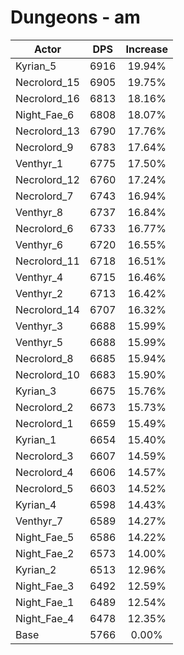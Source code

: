 # Dungeons - am
| Actor | DPS | Increase |
|---|:---:|:---:|
|Kyrian_5|6916|19.94%|
|Necrolord_15|6905|19.75%|
|Necrolord_16|6813|18.16%|
|Night_Fae_6|6808|18.07%|
|Necrolord_13|6790|17.76%|
|Necrolord_9|6783|17.64%|
|Venthyr_1|6775|17.50%|
|Necrolord_12|6760|17.24%|
|Necrolord_7|6743|16.94%|
|Venthyr_8|6737|16.84%|
|Necrolord_6|6733|16.77%|
|Venthyr_6|6720|16.55%|
|Necrolord_11|6718|16.51%|
|Venthyr_4|6715|16.46%|
|Venthyr_2|6713|16.42%|
|Necrolord_14|6707|16.32%|
|Venthyr_3|6688|15.99%|
|Venthyr_5|6688|15.99%|
|Necrolord_8|6685|15.94%|
|Necrolord_10|6683|15.90%|
|Kyrian_3|6675|15.76%|
|Necrolord_2|6673|15.73%|
|Necrolord_1|6659|15.49%|
|Kyrian_1|6654|15.40%|
|Necrolord_3|6607|14.59%|
|Necrolord_4|6606|14.57%|
|Necrolord_5|6603|14.52%|
|Kyrian_4|6598|14.43%|
|Venthyr_7|6589|14.27%|
|Night_Fae_5|6586|14.22%|
|Night_Fae_2|6573|14.00%|
|Kyrian_2|6513|12.96%|
|Night_Fae_3|6492|12.59%|
|Night_Fae_1|6489|12.54%|
|Night_Fae_4|6478|12.35%|
|Base|5766|0.00%|
